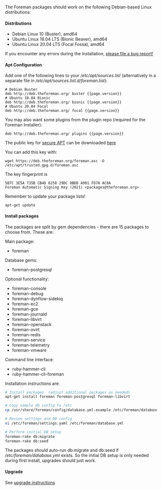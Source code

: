 
The Foreman packages should work on the following Debian-based Linux distributions:

#### Distributions

* Debian Linux 10 (Buster), amd64
* Ubuntu Linux 18.04 LTS (Bionic Beaver), amd64
* Ubuntu Linux 20.04 LTS (Focal Fossa), amd64

If you encounter any errors during the installation, [please file a bug report!](/contribute.html#Bugreporting)

#### Apt Configuration

Add one of the following lines to your */etc/apt/sources.list* (alternatively in a separate file in */etc/apt/sources.list.d/foreman.list*):

```
# Debian Buster
deb http://deb.theforeman.org/ buster {{page.version}}
# Ubuntu 18.04 Bionic
deb http://deb.theforeman.org/ bionic {{page.version}}
# Ubuntu 20.04 Focal
deb http://deb.theforeman.org/ focal {{page.version}}
```

You may also want some plugins from the plugin repo (required for the Foreman Installer):
```
deb http://deb.theforeman.org/ plugins {{page.version}}
```

The public key for [secure APT](https://wiki.debian.org/SecureApt) can be downloaded [here](https://deb.theforeman.org/pubkey.gpg)

You can add this key with:
```
wget https://deb.theforeman.org/foreman.asc -O /etc/apt/trusted.gpg.d/foreman.asc
```

The key fingerprint is
```
5B7C 3E5A 735B CB4D 6158 29DC 0BDD A991 FD7A AC8A
Foreman Automatic Signing Key (2021) <packages@theforeman.org>
```

Remember to update your package lists!

```
apt-get update
```

#### Install packages

The packages are split by gem dependencies - there are 15 packages to choose from. These are:

Main package:

* foreman

Database gems:

* foreman-postgresql

Optional functionality:

* foreman-console
* foreman-debug
* foreman-dynflow-sidekiq
* foreman-ec2
* foreman-gce
* foreman-journald
* foreman-libvirt
* foreman-openstack
* foreman-ovirt
* foreman-redis
* foreman-service
* foreman-telemetry
* foreman-vmware

Command line interface:

* ruby-hammer-cli
* ruby-hammer-cli-foreman

Installation instructions are:

```bash
# Install packages  (adjust additional packages as needed)
apt-get install foreman foreman-postgresql foreman-libvirt

# Copy sample db config to /etc
cp /usr/share/foreman/config/database.yml.example /etc/foreman/database.yml

# Review settings and DB config
vi /etc/foreman/settings.yaml /etc/foreman/database.yml

# Perform initial DB setup
foreman-rake db:migrate
foreman-rake db:seed
```

The packages should auto-run db:migrate and db:seed if */etc/foreman/database.yml* exists. So the initial DB setup is only needed during first install, upgrades should just work.

#### Upgrade

See [upgrade instructions](manuals/{{page.version}}/index.html#3.6Upgradeto{{page.version}})
